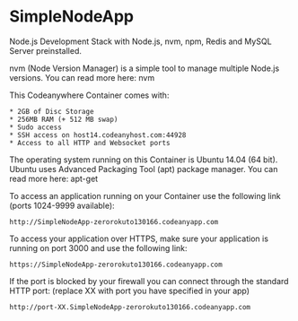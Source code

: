 # SimpleNodeApp

Node.js Development Stack with Node.js, nvm, npm, Redis and MySQL Server preinstalled.

nvm (Node Version Manager) is a simple tool to manage multiple Node.js versions. You can read more here: nvm

This Codeanywhere Container comes with:

    * 2GB of Disc Storage
    * 256MB RAM (+ 512 MB swap)
    * Sudo access
    * SSH access on host14.codeanyhost.com:44928
    * Access to all HTTP and Websocket ports

The operating system running on this Container is Ubuntu 14.04 (64 bit). Ubuntu uses Advanced Packaging Tool (apt) package manager. You can read more here: apt-get

To access an application running on your Container use the following link (ports 1024-9999 available):

    http://SimpleNodeApp-zerorokuto130166.codeanyapp.com 

To access your application over HTTPS, make sure your application is running on port 3000 and use the following link:

    https://SimpleNodeApp-zerorokuto130166.codeanyapp.com

If the port is blocked by your firewall you can connect through the standard HTTP port: (replace XX with port you have specified in your app)

    http://port-XX.SimpleNodeApp-zerorokuto130166.codeanyapp.com